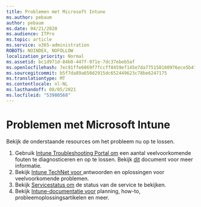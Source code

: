 ```yaml
---
title: Problemen met Microsoft Intune
ms.author: pebaum
author: pebaum
ms.date: 04/21/2020
ms.audience: ITPro
ms.topic: article
ms.service: o365-administration
ROBOTS: NOINDEX, NOFOLLOW
localization_priority: Normal
ms.assetid: bc1d971d-84b0-447f-971e-7dc37ebeb5af
ms.openlocfilehash: 7ec91ffe6069f7fccff8459ef145e7da775158160976ece5b4745499ac5e1fa6
ms.sourcegitcommit: b5f7da89a650d2915dc652449623c78be6247175
ms.translationtype: MT
ms.contentlocale: nl-NL
ms.lasthandoff: 08/05/2021
ms.locfileid: "53980568"
---
```

# <a name="troubleshoot-issues-with-microsoft-intune"></a>Problemen met Microsoft Intune

Bekijk de onderstaande resources om het probleem nu op te lossen.
  
1. Gebruik [Intune Troubleshooting Portal om](https://devicemanagement.microsoft.com/#blade/Microsoft_Intune_DeviceSettings/TroubleshootBlade) een aantal veelvoorkomende fouten te diagnosticeren en op te lossen. Bekijk [dit](https://docs.microsoft.com/intune/help-desk-operators) document voor meer informatie.  
2. Bekijk [Intune TechNet voor ](https://social.technet.microsoft.com/forums/home?forum=microsoftintuneprod)antwoorden en oplossingen voor veelvoorkomende problemen.  
3. Bekijk [Servicestatus om](https://portal.office.com/AdminPortal/Home#/servicehealth) de status van de service te bekijken.   
4. Bekijk [Intune-documentatie voor](https://docs.microsoft.com/intune/) planning, how-to, probleemoplossingsartikelen en meer. 